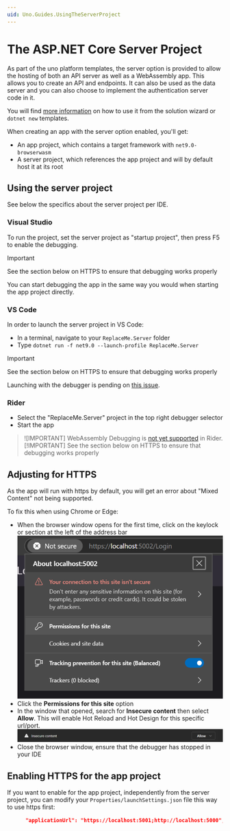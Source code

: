 ```yaml
---
uid: Uno.Guides.UsingTheServerProject
---
```


# The ASP.NET Core Server Project

As part of the uno platform templates, the server option is provided to allow the hosting of both an API server as well as a WebAssembly app. This allows you to create an API and endpoints. It can also be used as the data server and you can also choose to implement the authentication server code in it.

You will find [more information](xref:Uno.GettingStarted.UsingWizard#server) on how to use it from the solution wizard or `dotnet new` templates.

When creating an app with the server option enabled, you'll get:

- An app project, which contains a target framework with `net9.0-browserwasm`
- A server project, which references the app project and will by default host it at its root

## Using the server project

See below the specifics about the server project per IDE.

### Visual Studio

To run the project, set the server project as "startup project", then press F5 to enable the debugging.

> [!IMPORTANT]
> See the section below on HTTPS to ensure that debugging works properly

You can start debugging the app in the same way you would when starting the app project directly.

### VS Code

In order to launch the server project in VS Code:

- In a terminal, navigate to your `ReplaceMe.Server` folder
- Type `dotnet run -f net9.0 --launch-profile ReplaceMe.Server`

> [!IMPORTANT]
> See the section below on HTTPS to ensure that debugging works properly

Launching with the debugger is pending on [this issue](https://github.com/unoplatform/uno.templates/issues/1618).

### Rider

- Select the "ReplaceMe.Server" project in the top right debugger selector
- Start the app

> ![IMPORTANT]
> WebAssembly Debugging is [not yet supported](https://github.com/unoplatform/uno/issues/15226) in Rider.
> [!IMPORTANT]
> See the section below on HTTPS to ensure that debugging works properly

## Adjusting for HTTPS

As the app will run with https by default, you will get an error about "Mixed Content" not being supported.

To fix this when using Chrome or Edge:
- When the browser window opens for the first time, click on the keylock or section at the left of the address bar
  ![The security popup window with security options](../Assets/uno-guide-server-mixed-content-enable.png)
- Click the **Permissions for this site** option
- In the window that opened, search for **Insecure content** then select **Allow**. This will enable Hot Reload and Hot Design for this specific url/port.
  ![Allow mixed content option](../Assets/uno-guide-server-mixed-content-allowed.png)
- Close the browser window, ensure that the debugger has stopped in your IDE


## Enabling HTTPS for the app project

If you want to enable for the app project, independently from the server project, you can modify your `Properties/launchSettings.json` file this way to use https first:

```json
      "applicationUrl": "https://localhost:5001;http://localhost:5000",
```